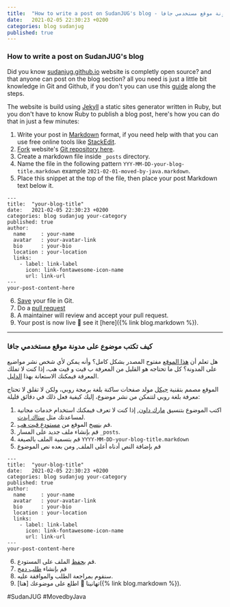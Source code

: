 ```yaml
---
title:  "How to write a post on SudanJUG's blog - كيف تكتب موضوع على مدونة موقع مستخدمي جافا"
date:   2021-02-05 22:30:23 +0200
categories: blog sudanjug
published: true
---
```


### How to write a post on SudanJUG's blog

Did you know [sudanjug.github.io](https://sudanjug.github.io) website is completly open source? and that anyone can post on the blog section? all you need is just a little bit knowledge in Git and Github, if you don't you can use this [guide](https://guides.github.com/activities/forking/) along the steps.

The website is build using [Jekyll](https://jekyllrb.com) a static sites generator written in Ruby, but you don't have to know Ruby to publish a blog post, here's how you can do that in just a few minutes:

1. Write your post in [Markdown](https://www.markdownguide.org/) format, if you need help with that you can use free online tools like [StackEdit](https://stackedit.io).
2. [Fork](https://guides.github.com/activities/forking/) website's [Git repository here](https://github.com/SudanJUG/sudanjug.github.io).
3. Create a markdown file inside ```_posts``` directory.
4. Name the file in the following pattern ```YYY-MM-DD-your-blog-title.markdown``` example ```2021-02-01-moved-by-java.markdown```.
5. Place this snippet at the top of the file, then place your post Markdown text below it.

```
---
title:  "your-blog-title"
date:   2021-02-05 22:30:23 +0200
categories: blog sudanjug your-category
published: true
author:
  name     : your-name
  avatar   : your-avatar-link
  bio      : your-bio
  location : your-location
  links:
    - label: link-label
      icon: link-fontawesome-icon-name
      url: link-url
---
your-post-content-here
```

6. [Save](https://guides.github.com/activities/forking/#making-changes) your file in Git.
7. Do a [pull request](https://guides.github.com/activities/forking/#making-a-pull-request)
8. A maintainer will review and accept your pull request.
9. Your post is now live 🎉 see it [here]({% link blog.markdown %}).

---

### كيف تكتب موضوع على مدونة موقع مستخدمي جافا

هل تعلم أن [هذا الموقع](https://sudanjug.github.io) مفتوح المصدر بشكل كامل؟ وأنه يمكن لأي شخص  نشر مواضيع على المدونة؟ كل ما تحتاجه هو القليل من المعرفة ب قيت و قيت هب، إذا كنت لا تملك المعرفة فيمكنك الاستعانة بهذا [الدليل](https://guides.github.com/activities/forking/).

الموقع مصمم بتقنية [جيكل](https://jekyllrb.com) مولد صفحات ساكنة بلغة برمجة روبي، ولكن لا تقلق لا تحتاج معرفة بلغة روبي لتتمكن من نشر موضوع، إليك كيفية فعل ذلك في دقائق قليلة:

1. اكتب الموضوع بتنسيق [مارك داون](https://www.markdownguide.org/), إذا كنت لا تعرف فيمكنك استخدام خدمات مجانية لمساعدتك مثل [ستاك ايدت](https://stackedit.io).
2. قم [بنسخ](https://guides.github.com/activities/forking/) الموقع من [مستودع قيت هب](https://github.com/SudanJUG/sudanjug.github.io).
3. قم بإنشاء ملف جديد على المسار ```_posts```.
4. قم بتسمية الملف بالصيغة
```YYYY-MM-DD-your-blog-title.markdown```
5. قم بإضافة النص أدناه أعلى الملف, ومن بعده نص الموضوع

```
---
title:  "your-blog-title"
date:   2021-02-05 22:30:23 +0200
categories: blog sudanjug your-category
published: true
author:
  name     : your-name
  avatar   : your-avatar-link
  bio      : your-bio
  location : your-location
  links:
    - label: link-label
      icon: link-fontawesome-icon-name
      url: link-url
---
your-post-content-here
```

6. قم [بحفظ](https://guides.github.com/activities/forking/#making-changes) الملف على المستودع.
7. قم بإنشاء [طلب دمج](https://guides.github.com/activities/forking/#making-a-pull-request)
8. سنقوم بمراجعة الطلب والموافقة عليه.
9. تهانينا 🎉 اطلع على موضوعك [هنا]({% link blog.markdown %}).

#SudanJUG #MovedbyJava
